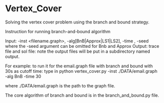 # Vertex_Cover

Solving the vertex cover problem using the branch and bound strategy. 

Instruction for running branch-and-bound algorithm

Input: -inst <filename.graph>, -alg[BnB|Approx|LS1|LS2],
           -time <cutoff in seconds>, -seed <random seet>
           where the -seed argument can be omitted for Bnb and Approx
Output: trace file and sol file: note the output files will be put in 
        a subdirectory named output. 

For example: to run it for the email.graph file with branch and bound
             with 30s as cutoff time: type in
             python vertex_cover.py -inst ./DATA/email.graph -alg BnB -time 30

where ./DATA/email.graph is the path to the graph file.


The core algorithm of branch and bound is in the branch_and_bound.py file. 
